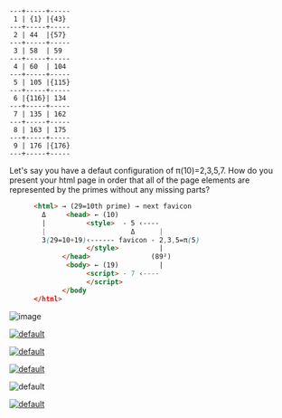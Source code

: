 ```
---+-----+-----
 1 | {1} |{43}
---+-----+-----
 2 | 44  |{57}
---+-----+-----
 3 | 58  | 59
---+-----+-----
 4 | 60  | 104
---+-----+-----
 5 | 105 |{115}
---+-----+-----
 6 |{116}| 134
---+-----+-----
 7 | 135 | 162
---+-----+-----
 8 | 163 | 175
---+-----+-----
 9 | 176 |{176}
---+-----+-----
```

Let's say you have a defaut configuration of π(10)=2,3,5,7. How do you present your html page in order that all of the page elements are represented by the primes without any missing parts?

```html
      <html> → (29=10th prime) → next favicon
        Δ     <head> ← (10)
        |          <style>  - 5 ‹----
        |                     Δ      |
        3(29=10+19)‹------ favicon - 2,3,5=π(5)
                   </style>          |
             </head>               (89²)
              <body> ← (19)          |
                   <script> - 7 ‹----
                   </script>
             </body
      </html>
```

![image](https://user-images.githubusercontent.com/8466209/250567634-b46e7212-0bde-4934-9afa-4c02520f4bd4.png)

[![default](https://user-images.githubusercontent.com/8466209/199243558-e974f2ff-55a7-4b4d-8958-d171deecb1d9.png)](https://github.com/jonico/awesome-runners)

[![default](https://user-images.githubusercontent.com/8466209/199135210-06912985-b2b0-4495-94cb-9431935dc912.png)](https://gist.github.com/eq19/b32915925d9d365e2e9351f0c4ed786e#file-core-md)

[![default](https://user-images.githubusercontent.com/8466209/199135743-79928119-2c84-4fa4-bd85-90d77ba3d8f8.png)](https://gist.github.com/eq19/b32915925d9d365e2e9351f0c4ed786e#file-core-md)

![default](https://user-images.githubusercontent.com/8466209/227427522-5e34043d-17b7-4cc1-84e8-2194ca408597.png)

[![default](https://user-images.githubusercontent.com/36441664/83518550-c7dfb300-a504-11ea-9983-51c3eab2220d.jpg)](https://gist.github.com/eq19/54600a56d20163c2da8910dd804ec406)
